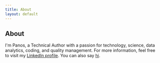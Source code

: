 ```yaml
---
title: About
layout: default
---
```


<h2>About</h2>
<p>I'm Panos, a Technical Author with a passion for technology, science, data analytics, coding, and quality management. For more information, feel free to visit my <a href="https://www.linkedin.com/in/pgalatis/" title="LinkedIn profile">LinkedIn profile</a>. You can also say <a href="mailto:pgalatis@gmail.com?subject=Hi" title="Email me!">hi</a>.</p>

